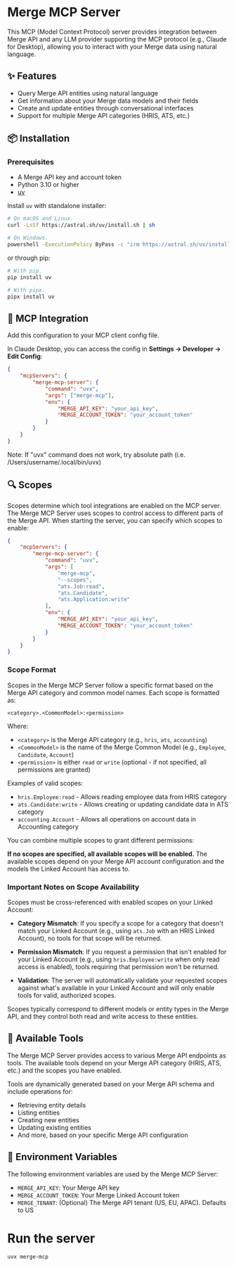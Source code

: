 # Merge MCP Server

This MCP (Model Context Protocol) server provides integration between Merge API and any LLM provider supporting the MCP protocol (e.g., Claude for Desktop), allowing you to interact with your Merge data using natural language.

## ✨ Features
- Query Merge API entities using natural language
- Get information about your Merge data models and their fields
- Create and update entities through conversational interfaces
- Support for multiple Merge API categories (HRIS, ATS, etc.)

## 📦 Installation

### Prerequisites

- A Merge API key and account token
- Python 3.10 or higher
- [uv](https://github.com/astral-sh/uv)

Install `uv` with standalone installer:
```bash
# On macOS and Linux.
curl -LsSf https://astral.sh/uv/install.sh | sh

# On Windows.
powershell -ExecutionPolicy ByPass -c "irm https://astral.sh/uv/install.ps1 | iex"
```

or through pip:
```bash
# With pip.
pip install uv

# With pipx.
pipx install uv
```

## 🔌 MCP Integration
Add this configuration to your MCP client config file.

In Claude Desktop, you can access the config in **Settings → Developer → Edit Config**:
```json
{
    "mcpServers": {
        "merge-mcp-server": {
            "command": "uvx",
            "args": ["merge-mcp"],
            "env": {
                "MERGE_API_KEY": "your_api_key",
                "MERGE_ACCOUNT_TOKEN": "your_account_token"
            }
        }
    }
}
```
Note: If "uvx" command does not work, try absolute path (i.e. /Users/username/.local/bin/uvx)

## 🔍 Scopes

Scopes determine which tool integrations are enabled on the MCP server. The Merge MCP Server uses scopes to control access to different parts of the Merge API. When starting the server, you can specify which scopes to enable:

```json
{
    "mcpServers": {
        "merge-mcp-server": {
            "command": "uvx",
            "args": [
                "merge-mcp",
                "--scopes",
                "ats.Job:read",
                "ats.Candidate",
                "ats.Application:write"
            ],
            "env": {
                "MERGE_API_KEY": "your_api_key",
                "MERGE_ACCOUNT_TOKEN": "your_account_token"
            }
        }
    }
}
```

### Scope Format

Scopes in the Merge MCP Server follow a specific format based on the Merge API category and common model names. Each scope is formatted as:

```
<category>.<CommonModel>:<permission>
```

Where:
- `<category>` is the Merge API category (e.g., `hris`, `ats`, `accounting`)
- `<CommonModel>` is the name of the Merge Common Model (e.g., `Employee`, `Candidate`, `Account`)
- `<permission>` is either `read` or `write` (optional - if not specified, all permissions are granted)

Examples of valid scopes:
- `hris.Employee:read` - Allows reading employee data from HRIS category
- `ats.Candidate:write` - Allows creating or updating candidate data in ATS category
- `accounting.Account` - Allows all operations on account data in Accounting category

You can combine multiple scopes to grant different permissions:

**If no scopes are specified, all available scopes will be enabled.** The available scopes depend on your Merge API account configuration and the models the Linked Account has access to.

### Important Notes on Scope Availability

Scopes must be cross-referenced with enabled scopes on your Linked Account:

- **Category Mismatch**: If you specify a scope for a category that doesn't match your Linked Account (e.g., using `ats.Job` with an HRIS Linked Account), no tools for that scope will be returned.

- **Permission Mismatch**: If you request a permission that isn't enabled for your Linked Account (e.g., using `hris.Employee:write` when only read access is enabled), tools requiring that permission won't be returned.

- **Validation**: The server will automatically validate your requested scopes against what's available in your Linked Account and will only enable tools for valid, authorized scopes.

Scopes typically correspond to different models or entity types in the Merge API, and they control both read and write access to these entities.

## 🚀 Available Tools

The Merge MCP Server provides access to various Merge API endpoints as tools. The available tools depend on your Merge API category (HRIS, ATS, etc.) and the scopes you have enabled.

Tools are dynamically generated based on your Merge API schema and include operations for:

- Retrieving entity details
- Listing entities
- Creating new entities
- Updating existing entities
- And more, based on your specific Merge API configuration

## 🔑 Environment Variables

The following environment variables are used by the Merge MCP Server:

- `MERGE_API_KEY`: Your Merge API key
- `MERGE_ACCOUNT_TOKEN`: Your Merge Linked Account token
- `MERGE_TENANT`: (Optional) The Merge API tenant (US, EU, APAC). Defaults to US


# Run the server

```bash
uvx merge-mcp
```
